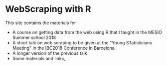 # WebScraping with R

This site contains the materials for 

- A course on getting data from the web using R that I taught in the MESIO Summer school 2018
- A short talk on web scraping to be given at the "Young STatisticians Meeting" in the IBC2018 Conference in Barcelona.
- A longer version of the previous talk
- Some materials and links,

